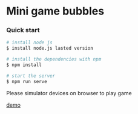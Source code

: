 # Mini game bubbles

### Quick start

```bash
# install node js
$ install node.js lasted version

# install the dependencies with npm
$ npm install

# start the server
$ npm run serve
```
Please simulator devices on browser to play game
 
 
 
 [demo](http://bubbles.minigame.server.team.192.168.35.21.xip.io/)